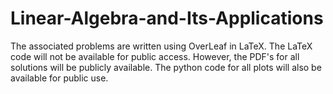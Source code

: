 # Linear-Algebra-and-Its-Applications

The associated problems are written using OverLeaf in LaTeX. The LaTeX code will not be available for public access. However, the PDF's for all solutions will be publicly available. The python code for all plots will also be available for public use.